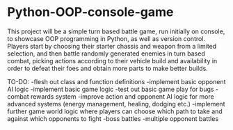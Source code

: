 # Python-OOP-console-game

This project will be a simple turn based battle game, run initially on console, to showcase OOP programming in Python, as well as version control.
Players start by choosing their starter chassis and weapon from a limited selection, and then battle randomly generated enemies in turn based combat, picking actions according to their vehicle build and availability in order to defeat their foes and obtain more parts to make better builds.

TO-DO:
-flesh out class and function definitions
-implement basic opponent AI logic
-implement basic game logic
-test out basic game play for bugs
-combat rewards system
-improve action and opponent AI logic for more advanced systems (energy management, healing, dodging etc.)
-implement further game world logic where players can choose which path to take and against which opponents to fight
-boss battles
-multiple opponent battles
